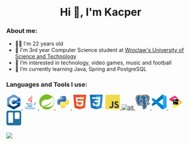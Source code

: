 <h1 align="center">Hi 👋, I'm Kacper</h1>

<h3 align="left">About me:</h3>

- 🙍‍♂️ I'm 22 years old
- 🏢 I'm 3rd year Computer Science student at [Wroclaw's University of Science and Technology](http://pwr.edu.pl/en/)
- 👀 I’m interested in technology, video games, music and football
- 🌱 I’m currently learning Java, Spring and PostgreSQL

<h3 align="left">Languages and Tools I use:</h3>
<p align="left">
<a href="https://cplusplus.com/" target="_blank" rel="noreferrer"> <img src="https://raw.githubusercontent.com/devicons/devicon/master/icons/cplusplus/cplusplus-original.svg" alt="cplusplus" width="40" height="40"/> </a> 
<a href="https://www.java.com" target="_blank" rel="noreferrer"> <img src="https://raw.githubusercontent.com/devicons/devicon/master/icons/java/java-original.svg" alt="java" width="40" height="40"/> </a>
<a href="https://spring.io/" target="_blank" rel="noreferrer"> <img src="https://raw.githubusercontent.com/devicons/devicon/master/icons/spring/spring-original.svg" alt="spring" width="40" height="40"/> </a>
<a href="https://www.python.org/" target="_blank" rel="noreferrer"> <img src="https://raw.githubusercontent.com/devicons/devicon/master/icons/python/python-original.svg" alt="python" width="40" height="40"/> </a> 
<img src="https://raw.githubusercontent.com/devicons/devicon/master/icons/html5/html5-original.svg" alt="html" width="40" height="40"/> 
<img src="https://raw.githubusercontent.com/devicons/devicon/master/icons/css3/css3-original.svg" alt="css" width="40" height="40"/>  
<a href="https://www.javascript.com/" target="_blank" rel="noreferrer"> <img src="https://raw.githubusercontent.com/devicons/devicon/master/icons/javascript/javascript-original.svg" alt="javascript" width="40" height="40"/> </a> 
<a href="https://git-scm.com/" target="_blank" rel="noreferrer"> <img src="https://www.vectorlogo.zone/logos/git-scm/git-scm-icon.svg" alt="git" width="40" height="40"/> </a>
<a href="https://www.postgresql.org/" target="_blank" rel="noreferrer"> <img src="https://raw.githubusercontent.com/devicons/devicon/master/icons/postgresql/postgresql-original.svg" alt="postgresql" width="40" height="40"/> </a>
<a href="https://code.visualstudio.com/" target="_blank" rel="noreferrer"> <img src="https://raw.githubusercontent.com/devicons/devicon/master/icons/vscode/vscode-original.svg" alt="vscode" width="40" height="40"/> </a>
<a href="https://www.jetbrains.com/" target="_blank" rel="noreferrer"> <img src="https://raw.githubusercontent.com/devicons/devicon/master/icons/jetbrains/jetbrains-original.svg" alt="jetbrains" width="40" height="40"/> </a> 
<a href="https://trello.com/" target="_blank" rel="noreferrer"> <img src="https://raw.githubusercontent.com/devicons/devicon/master/icons/trello/trello-plain.svg" alt="trello" width="40" height="40"/> </a>

<p aligh="left"><a href="https://github.com/Krupahombre">
  <img align="center" src="https://github-readme-stats.vercel.app/api/top-langs/?username=Krupahombre&title_color=ffffff&text_color=c9cacc&icon_color=2bbc8a&bg_color=1d1f21" />
</a>
  
<!---
Krupahombre/Krupahombre is a ✨ special ✨ repository because its `README.md` (this file) appears on your GitHub profile.
You can click the Preview link to take a look at your changes.
--->
